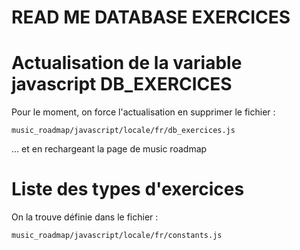 READ ME DATABASE EXERCICES
===========================


# Actualisation de la variable javascript DB_EXERCICES

Pour le moment, on force l'actualisation en supprimer le fichier :

    music_roadmap/javascript/locale/fr/db_exercices.js

… et en rechargeant la page de music roadmap


# Liste des types d'exercices

On la trouve définie dans le fichier :


    music_roadmap/javascript/locale/fr/constants.js


